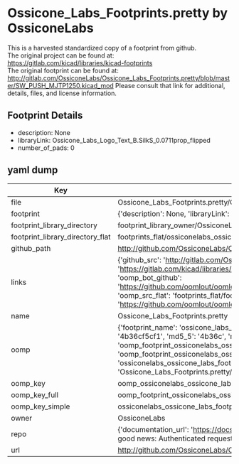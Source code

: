 # Ossicone_Labs_Footprints.pretty by OssiconeLabs  
This is a harvested standardized copy of a footprint from github.  
The original project can be found at:  
https://gitlab.com/kicad/libraries/kicad-footprints  
The original footprint can be found at:
http://gitlab.com/OssiconeLabs/Ossicone_Labs_Footprints.pretty/blob/master/SW_PUSH_MJTP1250.kicad_mod
Please consult that link for additional, details, files, and license information.  
## Footprint Details
* description: None  
* libraryLink: Ossicone_Labs_Logo_Text_B.SilkS_0.0711prop_flipped  
* number_of_pads: 0  
## yaml dump  
| Key | Value |  
| --- | --- |  
| file | Ossicone_Labs_Footprints.pretty/Ossicone_Labs_Logo_0.0711prop_flipped.kicad_mod |  
| footprint | {'description': None, 'libraryLink': 'Ossicone_Labs_Logo_Text_B.SilkS_0.0711prop_flipped', 'number_of_pads': 0} |  
| footprint_library_directory | footprint_library_owner/OssiconeLabs_Ossicone_Labs_Footprints.pretty |  
| footprint_library_directory_flat | footprints_flat/ossiconelabs_ossicone_labs_footprints_ossicone_labs_logo_0_0711prop_flipped/working |  
| github_path | http://github.com/OssiconeLabs/Ossicone_Labs_Footprints.pretty/blob/master/Ossicone_Labs_Logo_0.0711prop_flipped.kicad_mod |  
| links | {'github_src': 'http://gitlab.com/OssiconeLabs/Ossicone_Labs_Footprints.pretty/blob/master/SW_PUSH_MJTP1250.kicad_mod', 'github_src_repo': 'https://gitlab.com/kicad/libraries/kicad-footprints', 'oomp_bot': 'footprints/ossiconelabs_ossicone_labs_footprints_ossicone_labs_logo_0_0711prop_flipped/working', 'oomp_bot_github': 'https://github.com/oomlout/oomlout_oomp_footprint_bot/tree/main/footprints/ossiconelabs_ossicone_labs_footprints_ossicone_labs_logo_0_0711prop_flipped/working', 'oomp_src_flat': 'footprints_flat/footprints_flat/ossiconelabs_ossicone_labs_footprints_ossicone_labs_logo_0_0711prop_flipped/working', 'oomp_src_flat_github': 'https://github.com/oomlout/oomlout_oomp_footprint_src/tree/main/footprints_flat/ossiconelabs_ossicone_labs_footprints_ossicone_labs_logo_0_0711prop_flipped/working'} |  
| name | Ossicone_Labs_Footprints.pretty |  
| oomp | {'footprint_name': 'ossicone_labs_logo_0_0711prop_flipped', 'library_name': 'ossicone_labs_footprints', 'md5': '4b36cf5cf1dce5bb71e9128d8d1f69fe', 'md5_10': '4b36cf5cf1', 'md5_5': '4b36c', 'md5_6': '4b36cf', 'oomp_key': 'oomp_ossiconelabs_ossicone_labs_footprints_ossicone_labs_logo_0_0711prop_flipped', 'oomp_key_extra': 'oomp_footprint_ossiconelabs_ossicone_labs_footprints_ossicone_labs_logo_0_0711prop_flipped', 'oomp_key_full': 'oomp_footprint_ossiconelabs_ossicone_labs_footprints_ossicone_labs_logo_0_0711prop_flipped_4b36cf', 'oomp_key_simple': 'ossiconelabs_ossicone_labs_footprints_ossicone_labs_logo_0_0711prop_flipped', 'original_filename': 'Ossicone_Labs_Footprints.pretty/Ossicone_Labs_Logo_0.0711prop_flipped.kicad_mod', 'owner_name': 'ossiconelabs'} |  
| oomp_key | oomp_ossiconelabs_ossicone_labs_footprints_ossicone_labs_logo_0_0711prop_flipped |  
| oomp_key_full | oomp_footprint_ossiconelabs_ossicone_labs_footprints_ossicone_labs_logo_0_0711prop_flipped |  
| oomp_key_simple | ossiconelabs_ossicone_labs_footprints_ossicone_labs_logo_0_0711prop_flipped |  
| owner | OssiconeLabs |  
| repo | {'documentation_url': 'https://docs.github.com/rest/overview/resources-in-the-rest-api#rate-limiting', 'message': "API rate limit exceeded for 84.66.173.59. (But here's the good news: Authenticated requests get a higher rate limit. Check out the documentation for more details.)"} |  
| url | http://github.com/OssiconeLabs/Ossicone_Labs_Footprints.pretty |  

